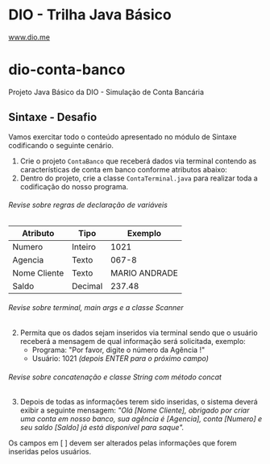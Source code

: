 # DIO - Trilha Java Básico
www.dio.me

# dio-conta-banco
Projeto Java Básico da DIO - Simulação de Conta Bancária

## Sintaxe - Desafio
Vamos exercitar todo o conteúdo apresentado no módulo de Sintaxe codificando o seguinte cenário.
  1. Crie o projeto `ContaBanco` que receberá dados via terminal contendo as características de conta em banco conforme atributos abaixo:
  2. Dentro do projeto, crie a classe `ContaTerminal.java` para realizar toda a codificação do nosso programa.
  
###### Revise sobre regras de declaração de variáveis
  | Atributo     | Tipo     | Exemplo   
  | ------------ | ---------| ------- 
  | Numero       | Inteiro  | 1021 
  | Agencia      | Texto    | 067-8
  | Nome Cliente | Texto    | MARIO ANDRADE
  | Saldo        | Decimal  | 237.48
  
###### Revise sobre terminal, main args e a classe Scanner
  2. Permita que os dados sejam inseridos via terminal sendo que o usuário receberá a mensagem de qual informação será solicitada, exemplo:
     * Programa: "Por favor, digite o número da Agência !"
     * Usuário: 1021 *(depois ENTER para o próximo campo)* 
  
###### Revise sobre concatenação e classe String com método concat
  3. Depois de todas as informações terem sido inseridas, o sistema deverá exibir a seguinte mensagem:
     *"Olá [Nome Cliente], obrigado por criar uma conta em nosso banco, sua agência é [Agencia], conta [Numero] e seu saldo [Saldo] já está disponível para saque".*
  
Os campos em [ ] devem ser alterados pelas informações que forem inseridas pelos usuários.
  
